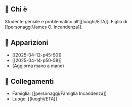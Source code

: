 ## 👤 Chi è

Studente geniale e problematico all’[[luoghi/ETA]]. Figlio di [[personaggi/James O. Incandenza]].

## 📘 Apparizioni

- [[2025-04-12-p45-50]]
- [[2025-04-14-p50-58]]
- (Aggiorna mano a mano)

## 🔗 Collegamenti

- Famiglia: [[personaggi/Famiglia Incandenza]]
- Luogo: [[luoghi/ETA]]
